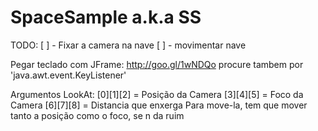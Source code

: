 # SpaceSample a.k.a SS 
TODO:
	[ ] - Fixar a camera na nave
	[ ] - movimentar nave

Pegar teclado com JFrame:
	http://goo.gl/1wNDQo
	procure tambem por 'java.awt.event.KeyListener'

Argumentos LookAt:
	[0][1][2] = Posição da Camera
	[3][4][5] = Foco da Camera
	[6][7][8] = Distancia que enxerga
    Para move-la, tem que mover tanto a posição como o foco, se n da ruim
